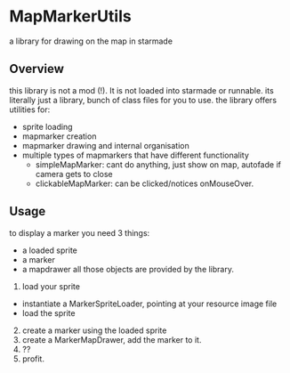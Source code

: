 # MapMarkerUtils
a library for drawing on the map in starmade
## Overview
this library is not a mod (!). It is not loaded into starmade or runnable. its literally just a library, bunch of class files for you to use.
the library offers utilities for:
- sprite loading
- mapmarker creation
- mapmarker drawing and internal organisation
- multiple types of mapmarkers that have different functionality
  - simpleMapMarker: cant do anything, just show on map, autofade if camera gets to close
  - clickableMapMarker:  can be clicked/notices onMouseOver.
## Usage
to display a marker you need 3 things:
- a loaded sprite
- a marker
- a mapdrawer
all those objects are provided by the library.
1. load your sprite
  - instantiate a MarkerSpriteLoader, pointing at your resource image file
  - load the sprite
2. create a marker using the loaded sprite
3. create a MarkerMapDrawer, add the marker to it.
4. ??
5. profit.
